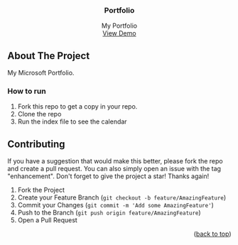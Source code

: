 
<!-- PROJECT LOGO -->
<br />
<div align="center"> 
  <h3 align="center">Portfolio</h3>

  <p align="center">
    My Portfolio
    <br />
    <a href="https://charlytp2.github.io/My_Microsoft_Portfolio/">View Demo</a>
  </p>
</div>



<!-- ABOUT THE PROJECT -->
## About The Project

My Microsoft Portfolio.
<!-- GETTING STARTED -->

### How to run

1. Fork this repo to get a copy in your repo.
2. Clone the repo
3. Run the index file to see the calendar

<!-- CONTRIBUTING -->
## Contributing

If you have a suggestion that would make this better, please fork the repo and create a pull request. You can also simply open an issue with the tag "enhancement".
Don't forget to give the project a star! Thanks again!

1. Fork the Project
2. Create your Feature Branch (`git checkout -b feature/AmazingFeature`)
3. Commit your Changes (`git commit -m 'Add some AmazingFeature'`)
4. Push to the Branch (`git push origin feature/AmazingFeature`)
5. Open a Pull Request

<p align="right">(<a href="#top">back to top</a>)</p>
